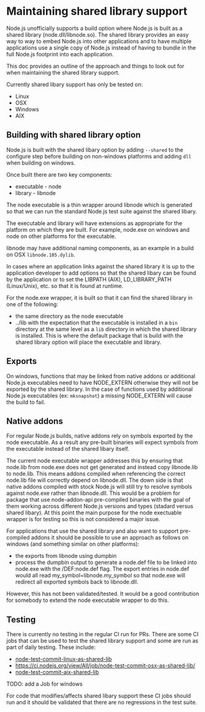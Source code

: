 # Maintaining shared library support

Node.js unofficially supports a build option where Node.js is built as
a shared library (node.dll/libnode.so). The shared library provides
an easy way to way to embed Node.js into other applications and to
have multiple applications use a single copy of Node.js instead
of having to bundle in the full Node.js footprint into each application.

This doc provides an outline of the approach and things to look
out for when maintaining the shared library support.

Currently shared libary support has only be tested on:

* Linux
* OSX
* Windows
* AIX

## Building with shared library option

Node.js is built with the shared libary option by adding `--shared`
to the configure step before building on non-windows platforms
and adding `dll` when building on windows.

Once built there are two key components:

* executable - node
* library - libnode

The node executable is a thin wrapper around libnode which is
generated so that we can run the standard Node.js test suite
against the shared libary.

The executable and library will have extensions as appropriate
for the platform on which they are built. For
example, node.exe on windows and node on other platforms for
the executable.

libnode may have additional naming components, as an example
in a build on OSX `libnode.105.dylib`.

In cases where an application links against the shared
library it is up to the application developer to add options
so that the shared libary can be found by the application or
to set the LIBPATH (AIX), LD\_LIBRARY\_PATH (Linux/Unix), etc.
so that it is found at runtime.

For the node.exe wrapper, it is built so that it can
find the shared library in one of the following:

* the same directory as the node executable
* ../lib with the expectation that the executable is
  installed in a `bin` directory at the same level
  as a `lib` directory in which the shared library is
  installed. This is where the default package that
  is build with the shared library option will
  place the executable and library.

## Exports

On windows, functions that may be linked from native
addons or additional Node.js executables need to have
NODE\_EXTERN otherwise they will not be exported by
the shared library. In the case of functions used
by additional Node.js executables (ex: `mksnapshot`)
a missing NODE\_EXTERN will cause the build to fail.

## Native addons

For regular Node.js builds, native addons rely on symbols
exported by the node executable. As a result any
pre-built binaries will expect symbols from the executable
instead of the shared libary itself.

The current node executable wrapper addresses this by
ensuring that node.lib from node.exe does not get generated
and instead copy libnode.lib to node.lib. This means addons
compiled when referencing the correct node.lib file will correctly
depend on libnode.dll. The down side is that native addons compiled
with stock Node.js will still try to resolve symbols against
node.exe rather than libnode.dll. This would be a problem for
package that use node-addon-api pre-compiled binaries with the
goal of them working across different Node.js versions and
types (stadard versus shared libary). At this point the
main purpose for the node exectuable wrapper is for testing
so this is not considered a major issue.

For applications that use the shared library and also
want to support pre-compiled addons it should be possible
to use an approach as follows on windows (and something similar
on other platforms):

* the exports from libnode using dumpbin
* process the dumpbin output to generate a node.def file to be linked
  into node.exe with the /DEF:node.def flag.
  The export entries in node.def would all read my\_symbol=libnode.my\_symbol
  so that node.exe will redirect all exported symbols back to libnode.dll.

However, this has not been validated/tested. It would be
a good contribution for somebody to extend the node executable
wrapper to do this.

## Testing

There is currently no testing in the regular CI run for PRs. There
are some CI jobs that can be used to test the shared library support and
some are run as part of daily testing. These include:

* [node-test-commit-linux-as-shared-lib](https://ci.nodejs.org/view/Node.js%20Daily/job/node-test-commit-linux-as-shared-lib/)
* <https://ci.nodejs.org/view/All/job/node-test-commit-osx-as-shared-lib/>
* [node-test-commit-aix-shared-lib](https://ci.nodejs.org/view/Node.js%20Daily/job/node-test-commit-aix-shared-lib/)

TODO: add a Job for windows

For code that modifies/affects shared libary support these CI jobs should
run and it should be validated that there are no regressions in
the test suite.
